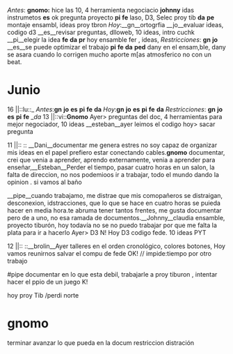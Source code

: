 
 *Antes*: __gnomo:__ hice las 10, 4 herramienta negociacio __johnny__ idas instrumetos  __es__ ok pregunta proyecto __pi__ __fe__ laso, D3, Selec proy tib __da__ __pe__ montaje ensambl, ideas proy tbron  *Hoy*:__gn__ortogrfia  __jo__evaluar ideas, codigo d3  __es__revisar preguntas, dlloweb, 10 ideas, intro cuchk  __pi__elegir la idea  __fe__ __da__ __pr__ hoy ensamble fer , ideas,   *Restricciones*: __gn__ __jo__ __es__se puede optimizar el trabajo __pi__ __fe__ __da__ __ped__ dany en el ensam,ble, dany se asara cuando lo corrigen mucho aporte m[as atmosferico no con un beat.

# Junio


16 ||::lu::_ *Antes*:__gn__ __jo__ __es__ __pi__ __fe__ __da__  *Hoy*:__gn__ __jo__ __es__ __pi__ __fe__ __da__  *Restricciones*: __gn__ __jo__ __es__ __pi__ __fe__ __da_
13 ||::vi::__Gnomo__ Ayer> preguntas del doc, 4 herramientas para mejor negociador, 10 ideas __esteban__ayer leimos el codigo hoy> sacar pregunta

11 ||:: :: __Dani__documentar me genera estres no soy capaz de organizar mis ideas en el papel prefiero estar conectando cables.__gnomo__
documentar, crei que venia a aprender, aprendo externamente, venia a aprender para enseñar,__Esteban__Perder el tiempo, pasar cuatro horas en un salon, la falta de direccion, no nos podemioos ir a trabajar, todo el mundo dando la opinion . si vamos al baño 

__pipe__cuando trabajamo, me distrae que mis comopañeros se distraigan, desconexion, idstracciones, que lo que se hace en cuatro horas se puieda hacer en media hora.te abruma tener tantos frentes, me gusta documentar pero de a uno, no esa ramada de documentos.__Johnny__claudia ensamble, proyecto tiburón, hoy todavía no se no puedo trabajar por que me falta la plata para ir a hacerlo Ayer> D3 N!  Hoy D3 codigo fede. 10 ideas PYT

12 ||::  ::__brolin__Ayer talleres en el orden cronológico, colores botones, 
Hoy vamos reunirnos salvar el compu de fede OK! // impide:tiempo por otro trabajo

#pipe
documentar en lo que esta debil, trabajarle a proy tiburon , intentar hacer el ppio de un juego K!

hoy  proy Tib  /perdi norte

# gnomo
terminar avanzar lo que pueda en la docum
restriccion distración 



